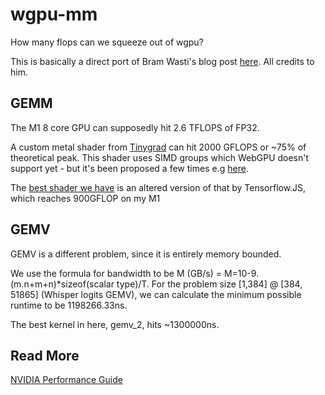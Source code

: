 # wgpu-mm

How many flops can we squeeze out of wgpu?

This is basically a direct port of Bram Wasti's blog post [here](https://jott.live/markdown/webgpu_safari).
All credits to him.

## GEMM

The M1 8 core GPU can supposedly hit 2.6 TFLOPS of FP32.

A custom metal shader from [Tinygrad](https://github.com/geohot/tinygrad) can
hit 2000 GFLOPS or ~75% of theoretical peak. This shader uses SIMD groups which
WebGPU doesn't support yet - but it's been proposed a few times e.g [here](https://github.com/gpuweb/gpuweb/issues/3950).

The [best shader we have](https://github.com/FL33TW00D/wgpu-mm/tree/master/shaders/gemm/tfjs.wgsl) is an altered version of that by Tensorflow.JS, which reaches 900GFLOP on my M1

## GEMV

GEMV is a different problem, since it is entirely memory bounded.

We use the formula for bandwidth to be M (GB/s) = M=10-9.(m.n+m+n)*sizeof(scalar type)/T.
For the problem size [1,384] @ [384, 51865] (Whisper logits GEMV), we can calculate the minimum possible runtime to be 1198266.33ns.

The best kernel in here, gemv_2, hits ~1300000ns.

## Read More 

[NVIDIA Performance Guide](https://docs.nvidia.com/deeplearning/performance/dl-performance-gpu-background/index.html#gpu-perf)
